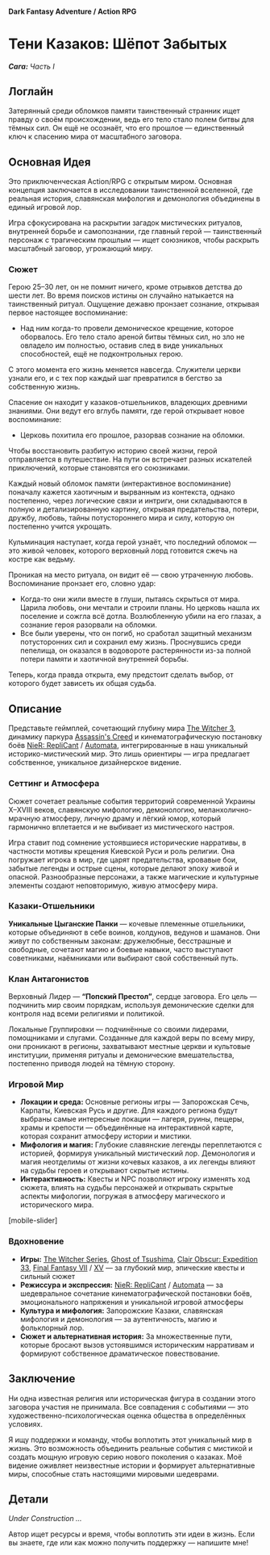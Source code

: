 #### Dark Fantasy Adventure / Action RPG

# **Тени Казаков**: Шёпот Забытых

***Сага:** Часть I*

## Логлайн

Затерянный среди обломков памяти таинственный странник ищет правду о своём происхождении, ведь его тело стало полем битвы для тёмных сил. Он ещё не осознаёт, что его прошлое — единственный ключ к спасению мира от масштабного заговора.

## Основная Идея

Это приключенческая Action/RPG с открытым миром. Основная концепция заключается в исследовании таинственной вселенной, где реальная история, славянская мифология и демонология объединены в единый игровой лор.

Игра сфокусирована на раскрытии загадок мистических ритуалов, внутренней борьбе и самопознании, где главный герой — таинственный персонаж с трагическим прошлым — ищет союзников, чтобы раскрыть масштабный заговор, угрожающий миру.

### Сюжет

Герою 25–30 лет, он не помнит ничего, кроме отрывков детства до шести лет. Во время поисков истины он случайно натыкается на таинственный ритуал. Ощущение дежавю пронзает сознание, открывая первое настоящее воспоминание:

- Над ним когда-то провели демоническое крещение, которое оборвалось. Его тело стало ареной битвы тёмных сил, но зло не овладело им полностью, оставив след в виде уникальных способностей, ещё не подконтрольных герою.

С этого момента его жизнь меняется навсегда. Служители церкви узнали его, и с тех пор каждый шаг превратился в бегство за собственную жизнь.

Спасение он находит у казаков-отшельников, владеющих древними знаниями. Они ведут его вглубь памяти, где герой открывает новое воспоминание:

- Церковь похитила его прошлое, разорвав сознание на обломки.

Чтобы восстановить разбитую историю своей жизни, герой отправляется в путешествие. На пути он встречает разных искателей приключений, которые становятся его союзниками.

Каждый новый обломок памяти (интерактивное воспоминание) поначалу кажется хаотичным и вырванным из контекста, однако постепенно, через логические связи и интриги, они складываются в полную и детализированную картину, открывая предательства, потери, дружбу, любовь, тайны потустороннего мира и силу, которую он постепенно учится укрощать.

Кульминация наступает, когда герой узнаёт, что последний обломок — это живой человек, которого верховный лорд готовится сжечь на костре как ведьму.

Проникая на место ритуала, он видит её — свою утраченную любовь. Воспоминание пронзает его, словно удар:

- Когда-то они жили вместе в глуши, пытаясь скрыться от мира. Царила любовь, они мечтали и строили планы. Но церковь нашла их поселение и сожгла всё дотла. Возлюбленную убили на его глазах, а сознание героя разорвали на обломки.
- Все были уверены, что он погиб, но сработал защитный механизм потусторонних сил и сохранил ему жизнь. Проснувшись среди пепелища, он оказался в водовороте растерянности из-за полной потери памяти и хаотичной внутренней борьбы.

Теперь, когда правда открыта, ему предстоит сделать выбор, от которого будет зависеть их общая судьба.

## Описание

Представьте геймплей, сочетающий глубину мира [The Witcher 3](https://store.steampowered.com/app/292030/The_Witcher_3_Wild_Hunt/), динамику паркура [Assassin's Creed](https://store.steampowered.com/app/33230/Assassins_Creed_2/) и кинематографическую постановку боёв [NieR: RepliCant](https://store.steampowered.com/app/1113560/NieR_Replicant_ver122474487139/) / [Automata](https://store.steampowered.com/app/524220/NieRAutomata/), интегрированные в наш уникальный историко-мистический мир. Это лишь ориентиры — игра предлагает собственное, уникальное дизайнерское видение.

### Сеттинг и Атмосфера

Сюжет сочетает реальные события территорий современной Украины X–XVIII веков, славянскую мифологию, демонологию, меланхолично-мрачную атмосферу, личную драму и лёгкий юмор, который гармонично вплетается и не выбивает из мистического настроя.

Игра ставит под сомнение устоявшиеся исторические нарративы, в частности мотивы крещения Киевской Руси и роль религии. Она погружает игрока в мир, где царят предательства, кровавые бои, забытые легенды и острые сцены, которые делают эпоху живой и опасной. Разнообразные персонажи, а также магические и культурные элементы создают неповторимую, живую атмосферу мира.

### Казаки-Отшельники

**Уникальные Цыганские Панки** — кочевые племенные отшельники, которые объединяют в себе воинов, колдунов, ведунов и шаманов. Они живут по собственным законам: дружелюбные, бесстрашные и свободные, сочетают магию и боевые навыки, часто выступают советниками, наёмниками или выбирают свой собственный путь.

### Клан Антагонистов

Верховный Лидер — **“Попский Престол”**, сердце заговора. Его цель — подчинить мир своим порядкам, используя демонические сделки для контроля над всеми религиями и политикой.

Локальные Группировки — подчинённые со своими лидерами, помощниками и слугами. Созданные для каждой веры по всему миру, они проникают в регионы, захватывают местные церкви и культовые институции, применяя ритуалы и демонические вмешательства, постепенно приводя людей на тёмную сторону.

### Игровой Мир

- **Локации и среда:** Основные регионы игры — Запорожская Сечь, Карпаты, Киевская Русь и другие. Для каждого региона будут выбраны самые интересные локации — лагеря, руины, пещеры, храмы и крепости — объединённые на интерактивной карте, которая сохранит атмосферу истории и мистики.
- **Мифология и магия:** Глубокие славянские легенды переплетаются с историей, формируя уникальный мистический лор. Демонология и магия неотделимы от жизни кочевых казаков, а их легенды влияют на судьбы героев и открывают скрытые истины.
- **Интерактивность:** Квесты и NPC позволяют игроку изменять ход сюжета, влиять на судьбы персонажей и открывать скрытые аспекты мифологии, погружая в атмосферу магического и исторического мира.

[mobile-slider]

### Вдохновение

- **Игры:** [The Witcher Series](https://www.thewitcher.com/ua/en/), [Ghost of Tsushima](https://store.steampowered.com/app/2215430/Ghost_of_Tsushima_DIRECTORS_CUT/), [Clair Obscur: Expedition 33](https://store.steampowered.com/app/1903340/Clair_Obscur_Expedition_33/), [Final Fantasy VII](https://store.steampowered.com/app/1462040/FINAL_FANTASY_VII_REMAKE_INTERGRADE/) / [XV](https://store.steampowered.com/app/637650/FINAL_FANTASY_XV_WINDOWS_EDITION/) — за глубокий мир, эпические квесты и сильный сюжет
- **Режиссура и экспрессия:** [NieR: RepliCant](https://store.steampowered.com/app/1113560/NieR_Replicant_ver122474487139/) / [Automata](https://store.steampowered.com/app/524220/NieRAutomata/) — за шедевральное сочетание кинематографической постановки боёв, эмоционального напряжения и уникальной игровой атмосферы
- **Культура и мифология:** Запорожские Казаки, славянская мифология и демонология — за аутентичность, магию и фольклорный лор.
- **Сюжет и альтернативная история:** За множественные пути, которые бросают вызов устоявшимся историческим нарративам и формируют собственное драматическое повествование.

## Заключение

Ни одна известная религия или историческая фигура в создании этого заговора участия не принимала. Все совпадения с событиями — это художественно-психологическая оценка общества в определённых условиях.

Я ищу поддержки и команду, чтобы воплотить этот уникальный мир в жизнь. Это возможность объединить реальные события с мистикой и создать мощную игровую серию нового поколения о казаках. Моё видение оживляет неизвестные истории и формирует альтернативные миры, способные стать настоящими мировыми шедеврами.

## Детали

*Under Construction …*

Автор ищет ресурсы и время, чтобы воплотить эти идеи в жизнь. Если вы знаете, где или как можно получить поддержку — напишите мне!